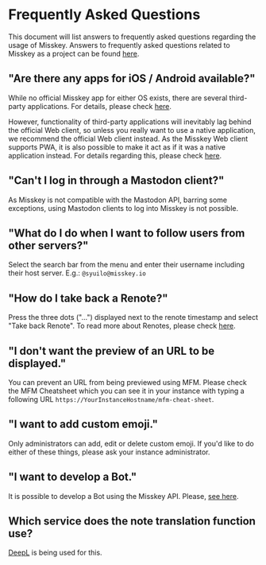 # Frequently Asked Questions
This document will list answers to frequently asked questions regarding the usage of Misskey. Answers to frequently asked questions related to Misskey as a project can be found [here](../misskey#frequently-asked-questions).

## "Are there any apps for iOS / Android available?"
While no official Misskey app for either OS exists, there are several third-party applications. For details, please check [here](./apps).

However, functionality of third-party applications will inevitably lag behind the official Web client, so unless you really want to use a native application, we recommend the official Web client instead. As the Misskey Web client supports PWA, it is also possible to make it act as if it was a native application instead. For details regarding this, please check [here](todo).

## "Can't I log in through a Mastodon client?"
As Misskey is not compatible with the Mastodon API, barring some exceptions, using Mastodon clients to log into Misskey is not possible.

## "What do I do when I want to follow users from other servers?"
Select the search bar from the menu and enter their username including their host server. E.g.: `@syuilo@misskey.io`

## "How do I take back a Renote?"
Press the three dots ("...") displayed next to the renote timestamp and select "Take back Renote". To read more about Renotes, please check [here](../features/note#renote).

## "I don't want the preview of an URL to be displayed."
You can prevent an URL from being previewed using MFM. Please check the MFM Cheatsheet which you can see it in your instance with typing a following URL `https://YourInstanceHostname/mfm-cheat-sheet`.

## "I want to add custom emoji."
Only administrators can add, edit or delete custom emoji. If you'd like to do either of these things, please ask your instance administrator.

## "I want to develop a Bot."
It is possible to develop a Bot using the Misskey API. Please, [see here](../docs/api).

## Which service does the note translation function use?
[DeepL](https://www.deepl.com/) is being used for this.
